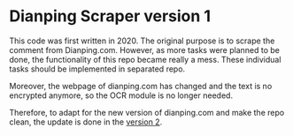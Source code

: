 # Dianping Scraper version 1
This code was first written in 2020. The original purpose is to scrape the comment from Dianping.com. However, as more tasks were planned to be done, the functionality of this repo became really a mess. These individual tasks should be implemented in separated repo.

Moreover, the webpage of dianping.com has changed and the text is no encrypted anymore, so the OCR module is no longer needed.

Therefore, to adapt for the new version of dianping.com and make the repo clean, the update is done in the [version 2](https://github.com/46319943/DianpingScraper2).